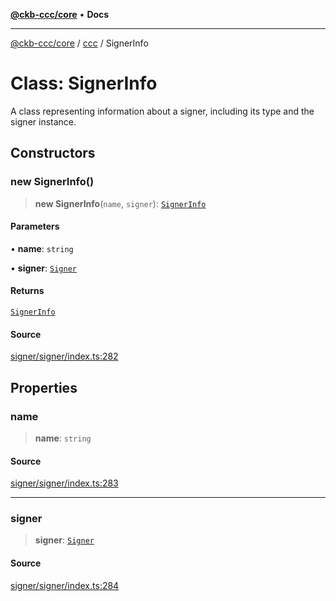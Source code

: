 [**@ckb-ccc/core**](README.md) • **Docs**

***

[@ckb-ccc/core](README.md) / [ccc](Namespace.ccc.md) / SignerInfo

# Class: SignerInfo

A class representing information about a signer, including its type and the signer instance.

## Constructors

### new SignerInfo()

> **new SignerInfo**(`name`, `signer`): [`SignerInfo`](ccc.Class.SignerInfo.md)

#### Parameters

• **name**: `string`

• **signer**: [`Signer`](ccc.Class.Signer.md)

#### Returns

[`SignerInfo`](ccc.Class.SignerInfo.md)

#### Source

[signer/signer/index.ts:282](https://github.com/SpectreMercury/ccc/blob/df48adb02ef9cfbc211311f00ecef869462de5fa/packages/core/src/signer/signer/index.ts#L282)

## Properties

### name

> **name**: `string`

#### Source

[signer/signer/index.ts:283](https://github.com/SpectreMercury/ccc/blob/df48adb02ef9cfbc211311f00ecef869462de5fa/packages/core/src/signer/signer/index.ts#L283)

***

### signer

> **signer**: [`Signer`](ccc.Class.Signer.md)

#### Source

[signer/signer/index.ts:284](https://github.com/SpectreMercury/ccc/blob/df48adb02ef9cfbc211311f00ecef869462de5fa/packages/core/src/signer/signer/index.ts#L284)
